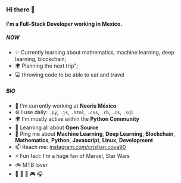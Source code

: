 ### Hi there 👋

#### I'm a Full-Stack Developer working in Mexico.

##### NOW

- ✨ Currently learning about mathematics, machine learning, deep learning, blockchain;
- 🌍 Planning the next trip";
- 💻 throwing code to be able to eat and travel

##### BIO

- 🏢 I'm currently working at **Neoris México**
- ⚙️ I use daily: `.py`, `.js`, `.html`, `.css`, `.rb`, `.cs`, `.sql`
- 🌍 I'm mostly active within the **Python Community**
- 🌱 Learning all about **Open Source**
- 💬 Ping me about **Machine Learning**, **Deep Learning**, **Blockchain**, **Mathematics**, **Python**, **Javascript**, **Linux**, **Development**
- 📫 Reach me: [instagram.com/cristian.cova90](https://www.instagram.com/cristian.cova90/)
- ⚡️ Fun fact: I'm a huge fan of Marvel, Star Wars
- 🚲 MTB lover
- 🥑 🍺 🌮 🎮 🎧
